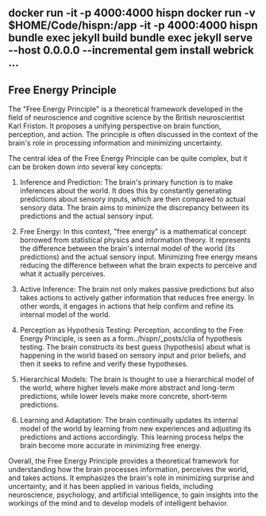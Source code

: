 
docker run -it  -p 4000:4000 hispn
docker run -v $HOME/Code/hispn:/app -it  -p 4000:4000 hispn
bundle exec jekyll build
bundle exec jekyll serve --host 0.0.0.0 --incremental
gem install webrick
...
---
Free Energy Principle
---

The "Free Energy Principle" is a theoretical framework developed in the field of neuroscience and cognitive science by the British neuroscientist Karl Friston. It proposes a unifying perspective on brain function, perception, and action. The principle is often discussed in the context of the brain's role in processing information and minimizing uncertainty.

The central idea of the Free Energy Principle can be quite complex, but it can be broken down into several key concepts:

1. Inference and Prediction: The brain's primary function is to make inferences about the world. It does this by constantly generating predictions about sensory inputs, which are then compared to actual sensory data. The brain aims to minimize the discrepancy between its predictions and the actual sensory input.

2. Free Energy: In this context, "free energy" is a mathematical concept borrowed from statistical physics and information theory. It represents the difference between the brain's internal model of the world (its predictions) and the actual sensory input. Minimizing free energy means reducing the difference between what the brain expects to perceive and what it actually perceives.

3. Active Inference: The brain not only makes passive predictions but also takes actions to actively gather information that reduces free energy. In other words, it engages in actions that help confirm and refine its internal model of the world.

4. Perception as Hypothesis Testing: Perception, according to the Free Energy Principle, is seen as a form../hispn/_posts/clia of hypothesis testing. The brain constructs its best guess (hypothesis) about what is happening in the world based on sensory input and prior beliefs, and then it seeks to refine and verify these hypotheses.

5. Hierarchical Models: The brain is thought to use a hierarchical model of the world, where higher levels make more abstract and long-term predictions, while lower levels make more concrete, short-term predictions.

6. Learning and Adaptation: The brain continually updates its internal model of the world by learning from new experiences and adjusting its predictions and actions accordingly. This learning process helps the brain become more accurate in minimizing free energy.

Overall, the Free Energy Principle provides a theoretical framework for understanding how the brain processes information, perceives the world, and takes actions. It emphasizes the brain's role in minimizing surprise and uncertainty, and it has been applied in various fields, including neuroscience, psychology, and artificial intelligence, to gain insights into the workings of the mind and to develop models of intelligent behavior.